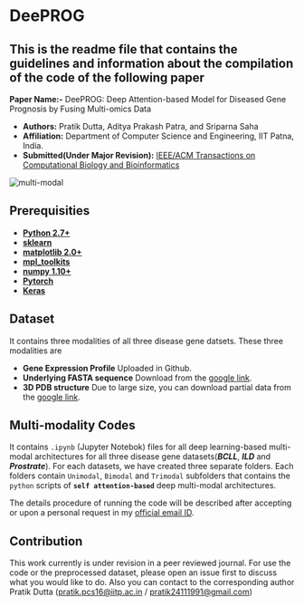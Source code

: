 # DeePROG

## This is the readme file that contains the guidelines and information about the compilation of the code of the following paper

**Paper Name:-** DeePROG: Deep Attention-based Model for Diseased Gene Prognosis by Fusing Multi-omics Data
- **Authors:** Pratik Dutta, Aditya Prakash Patra, and Sriparna Saha 
- **Affiliation:**  Department of Computer Science and Engineering, IIT Patna, India. 
- **Submitted(Under Major Revision):** [IEEE/ACM Transactions on Computational Biology and Bioinformatics](https://www.computer.org/csdl/journal/tb)

![multi-modal](https://user-images.githubusercontent.com/29531232/72711214-9508d400-3b8e-11ea-8016-dc25a37e87f8.png)

## Prerequisities
* **[Python 2.7+](https://www.python.org/downloads/release/python-2713/)**
* **[sklearn](https://scikit-learn.org/stable/install.html)**
* **[matplotlib 2.0+](https://matplotlib.org/users/installing.html)**
* **[mpl_toolkits](https://matplotlib.org/2.0.2/mpl_toolkits/index.html)**
* **[numpy 1.10+](https://pypi.org/project/numpy/)**
* **[Pytorch](https://pytorch.org/)**
* **[Keras](https://keras.io/)**


## Dataset
It contains three modalities of all three disease gene datsets. These three modalities are
* **Gene Expression Profile**  Uploaded in Github.
* **Underlying FASTA sequence** Download from the [google link](https://drive.google.com/drive/folders/1qg_FRrRQn8k9JGNJaRlEY1no2Q5Xlo3-?usp=sharing).
* **3D PDB structure** Due to large size, you can download partial data from the [google link](https://drive.google.com/drive/folders/1ZfaqRF3QlhrWzWc53IDAmLSUEaHZ714R?usp=sharing).


## Multi-modality Codes

It contains `.ipynb` (Jupyter Notebok) files for all deep learning-based multi-modal architectures for all three disease gene datasets(**_BCLL_**, **_ILD_** and **_Prostrate_**). For each datasets, we have created three separate folders. Each folders contain `Unimodal`, `Bimodal` and `Trimodal` subfolders that contains the `python` scripts of **`self attention-based`** deep multi-modal architectures.   

The details procedure of running the code will be described after accepting or upon a personal request in my [official email ID](mailto:pratik.pcs16@iitp.ac.in).  




## Contribution
This work currently is under revision in a peer reviewed journal. For use the code or the preprocessed dataset, please open an issue first to discuss what you would like to do. Also you can contact to the corresponding author Pratik Dutta (pratik.pcs16@iitp.ac.in / pratik24111991@gmail.com)


